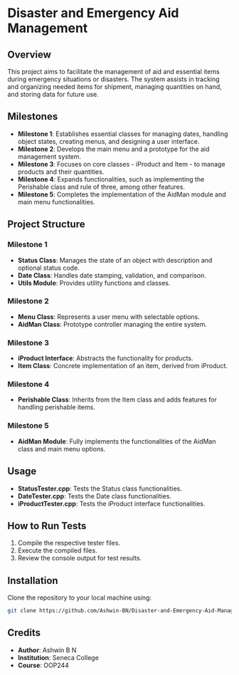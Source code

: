 # Disaster and Emergency Aid Management

## Overview
This project aims to facilitate the management of aid and essential items during emergency situations or disasters. The system assists in tracking and organizing needed items for shipment, managing quantities on hand, and storing data for future use.

## Milestones
- **Milestone 1**: Establishes essential classes for managing dates, handling object states, creating menus, and designing a user interface.
- **Milestone 2**: Develops the main menu and a prototype for the aid management system.
- **Milestone 3**: Focuses on core classes - iProduct and Item - to manage products and their quantities.
- **Milestone 4**: Expands functionalities, such as implementing the Perishable class and rule of three, among other features.
- **Milestone 5**: Completes the implementation of the AidMan module and main menu functionalities.

## Project Structure
### Milestone 1
- **Status Class**: Manages the state of an object with description and optional status code.
- **Date Class**: Handles date stamping, validation, and comparison.
- **Utils Module**: Provides utility functions and classes.

### Milestone 2
- **Menu Class**: Represents a user menu with selectable options.
- **AidMan Class**: Prototype controller managing the entire system.

### Milestone 3
- **iProduct Interface**: Abstracts the functionality for products.
- **Item Class**: Concrete implementation of an item, derived from iProduct.

### Milestone 4
- **Perishable Class**: Inherits from the Item class and adds features for handling perishable items.

### Milestone 5
- **AidMan Module**: Fully implements the functionalities of the AidMan class and main menu options.

## Usage
- **StatusTester.cpp**: Tests the Status class functionalities.
- **DateTester.cpp**: Tests the Date class functionalities.
- **iProductTester.cpp**: Tests the iProduct interface functionalities.

## How to Run Tests
1. Compile the respective tester files.
2. Execute the compiled files.
3. Review the console output for test results.

## Installation
Clone the repository to your local machine using:
```bash
git clone https://github.com/Ashwin-BN/Disaster-and-Emergency-Aid-Management.git
```

## Credits
- **Author**: Ashwin B N
- **Institution**: Seneca College
- **Course**: OOP244
